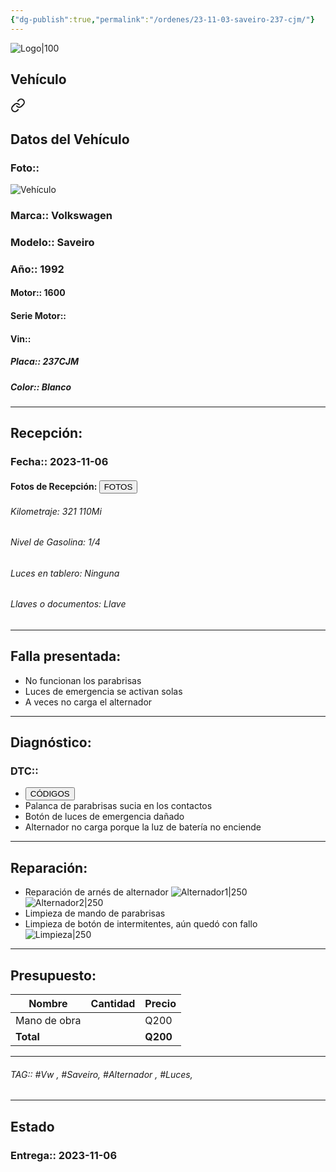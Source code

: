 ```yaml
---
{"dg-publish":true,"permalink":"/ordenes/23-11-03-saveiro-237-cjm/"}
---
```


![Logo|100](http://drive.google.com/uc?export=view&id=137fl3TIZ0-PU8b-Pt0bsjclwHub_u78G)

## Vehículo

<div class="transclusion internal-embed is-loaded"><a class="markdown-embed-link" href="/vehiculos/volkswagen/golf-saveiro-237-cjm/#datos-del-vehiculo" aria-label="Open link"><svg xmlns="http://www.w3.org/2000/svg" width="24" height="24" viewBox="0 0 24 24" fill="none" stroke="currentColor" stroke-width="2" stroke-linecap="round" stroke-linejoin="round" class="svg-icon lucide-link"><path d="M10 13a5 5 0 0 0 7.54.54l3-3a5 5 0 0 0-7.07-7.07l-1.72 1.71"></path><path d="M14 11a5 5 0 0 0-7.54-.54l-3 3a5 5 0 0 0 7.07 7.07l1.71-1.71"></path></svg></a><div class="markdown-embed">



## Datos del Vehículo 
### Foto:: 
![Vehículo](http://drive.google.com/uc?export=view&id=13OpASXBdAJ6rYO1w3csJUYeZVBvpcAkZ)

### Marca:: Volkswagen 
### Modelo:: Saveiro
### Año:: 1992
#### Motor:: 1600
#### Serie Motor:: 
#### Vin:: 
##### Placa:: 237CJM
##### Color:: Blanco
---


</div></div>


## Recepción:
### Fecha:: 2023-11-06
#### Fotos de Recepción: <a href="http"><button class="btn success">FOTOS</button></a>

###### Kilometraje: 321 110Mi
###### Nivel de Gasolina: 1/4
###### Luces en tablero: Ninguna
###### Llaves o documentos: Llave 

---

## Falla presentada:
- No funcionan los parabrisas
- Luces de emergencia se activan solas 
- A veces no carga el alternador 


---

## Diagnóstico:
### DTC:: 

- <a href="http"><button class="btn success">CÓDIGOS</button></a>
- Palanca de parabrisas sucia en los contactos 
- Botón de luces de emergencia dañado 
- Alternador no carga porque la luz de batería no enciende 

---
## Reparación:
- Reparación de arnés de alternador 
	![Alternador1|250](http://drive.google.com/uc?export=view&id=12zdiQSSXjp29nDBsvsp-2_viIYOYg8kU)
	![Alternador2|250](http://drive.google.com/uc?export=view&id=12jql5VDyEU1cQ-rzAamlzsAbGaRYDuKV)
- Limpieza de mando de parabrisas
- Limpieza de botón de intermitentes, aún quedó con fallo 
	![Limpieza|250](http://drive.google.com/uc?export=view&id=12cSvoyozPy1Ot-5mGZvWxt20hBkOCR5v)

---

## Presupuesto:

| Nombre | Cantidad | Precio |
| ------ | -------- | ------ |
|    Mano de obra     |          |    Q200    |
| **Total**       |        |    **Q200**    |

---

###### TAG:: #Vw , #Saveiro, #Alternador , #Luces, 

---

## Estado

### Entrega:: 2023-11-06
